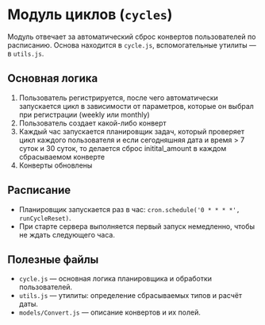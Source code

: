 # Модуль циклов (`cycles`)

Модуль отвечает за автоматический сброс конвертов пользователей по расписанию. Основа находится в `cycle.js`, вспомогательные утилиты — в `utils.js`.

## Основная логика
1. Пользователь регистрируется, после чего автоматически запускается цикл в зависимости от параметров, которые он выбрал при регистрации (weekly или monthly)
2. Пользователь создает какой-либо конверт
3. Каждый час запускается планировщик задач, который проверяет цикл каждого пользователя и если сегодняшняя дата и время > 7 суток и 30 суток, то делается сброс initital_amount в каждом сбрасываемом конверте
4. Конверты обновлены

## Расписание
- Планировщик запускается раз в час: `cron.schedule('0 * * * *', runCycleReset)`.
- При старте сервера выполняется первый запуск немедленно, чтобы не ждать следующего часа.

## Полезные файлы
- `cycle.js` — основная логика планировщика и обработки пользователей.
- `utils.js` — утилиты: определение сбрасываемых типов и расчёт даты.
- `models/Convert.js` — описание конвертов и их полей.